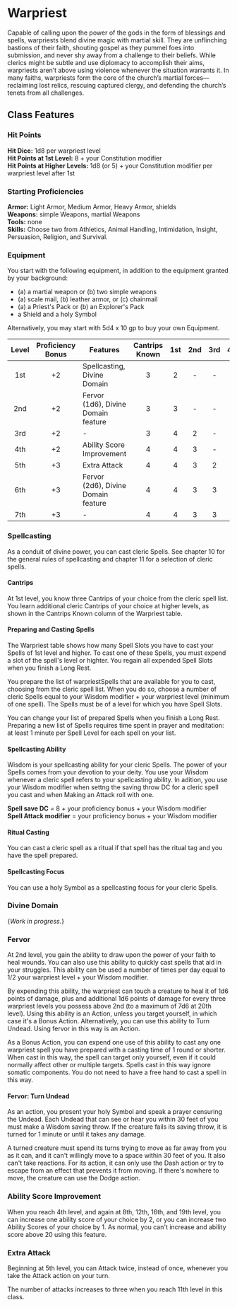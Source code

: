 # Warpriest

Capable of calling upon the power of the gods in the form of blessings and spells, warpriests blend 
divine magic with martial skill. They are unflinching bastions of their faith, shouting gospel as 
they pummel foes into submission, and never shy away from a challenge to their beliefs. While 
clerics might be subtle and use diplomacy to accomplish their aims, warpriests aren’t above using 
violence whenever the situation warrants it. In many faiths, warpriests form the core of the 
church’s martial forces—reclaiming lost relics, rescuing captured clergy, and defending the 
church’s tenets from all challenges.

## Class Features

### Hit Points

**Hit Dice:** 1d8 per warpriest level  
**Hit Points at 1st Level:** 8 + your Constitution modifier  
**Hit Points at Higher Levels:** 1d8 (or 5) + your Constitution modifier per warpriest level after 
1st

### Starting Proficiencies

**Armor:** Light Armor, Medium Armor, Heavy Armor, shields  
**Weapons:** simple Weapons, martial Weapons  
**Tools:** none  
**Skills:** Choose two from Athletics, Animal Handling, Intimidation, Insight, Persuasion, 
Religion, and Survival.

### Equipment

You start with the following equipment, in addition to the equipment granted by your background:

- (a) a martial weapon or (b) two simple weapons
- (a) scale mail, (b) leather armor, or (c) chainmail
- (a) a Priest's Pack or (b) an Explorer's Pack
- a Shield and a holy Symbol

Alternatively, you may start with 5d4 x 10 gp to buy your own Equipment.

| Level | Proficiency Bonus | Features | Cantrips Known | 1st | 2nd | 3rd | 4th | 5th | 6th | 7th | 8th | 9th |
|:-----:|:-----------------:|----------|:--------------:|:---:|:---:|:---:|:---:|:---:|:---:|:---:|:---:|:---:|
| 1st | +2 | Spellcasting, Divine Domain | 3 | 2 | - | - | - | - | - | - | - | - |
| 2nd | +2 | Fervor (1d6), Divine Domain feature | 3 | 3 | - | - | - | - | - | - | - | - |
| 3rd | +2 | - | 3 | 4 | 2 | - | - | - | - | - | - | - |
| 4th | +2 | Ability Score Improvement | 4 | 4 | 3 | - | - | - | - | - | - | - |
| 5th | +3 | Extra Attack | 4 | 4 | 3 | 2 | - | - | - | - | - | - |
| 6th | +3 | Fervor (2d6), Divine Domain feature | 4 | 4 | 3 | 3 | - | - | - | - | - | - |
| 7th | +3 | - | 4 | 4 | 3 | 3 | 1 | - | - | - | - | - |

### Spellcasting

As a conduit of divine power, you can cast cleric Spells. See chapter 10 for the general rules of 
spellcasting and chapter 11 for a selection of cleric spells.

#### Cantrips

At 1st level, you know three Cantrips of your choice from the cleric spell list. You learn 
additional cleric Cantrips of your choice at higher levels, as shown in the Cantrips Known column 
of the Warpriest table.

#### Preparing and Casting Spells

The Warpriest table shows how many Spell Slots you have to cast your Spells of 1st level and 
higher. To cast one of these Spells, you must expend a slot of the spell's level or highter. You 
regain all expended Spell Slots when you finish a Long Rest.

You prepare the list of warpriestSpells that are available for you to cast, choosing from the 
cleric spell list. When you do so, choose a number of cleric Spells equal to your Wisdom modifier + 
your warpriest level (minimum of one spell). The Spells must be of a level for which you have 
Spell Slots.

You can change your list of prepared Spells when you finish a Long Rest. Preparing a new list of 
Spells requires time spent in prayer and meditation: at least 1 minute per Spell Level for each 
spell on your list.

#### Spellcasting Ability

Wisdom is your spellcasting ability for your cleric Spells. The power of your Spells comes from 
your devotion to your deity. You use your Wisdom whenever a cleric spell refers to your 
spellcasting ability. In adition, you use your Wisdom modifier when settng the saving throw DC for 
a cleric spell you cast and when Making an Attack roll with one.

  **Spell save DC** = 8 + your proficiency bonus + your Wisdom modifier  
  **Spell Attack modifier** = your proficiency bonus + your Wisdom modifier  

#### Ritual Casting

You can cast a cleric spell as a ritual if that spell has the ritual tag and you have the spell 
prepared.

#### Spellcasting Focus

You can use a holy Symbol as a spellcasting focus for your cleric Spells.

### Divine Domain

{*Work in progress.*}

### Fervor

At 2nd level, you gain the ability to draw upon the power of your faith to heal wounds. You can 
also use this ability to quickly cast spells that aid in your struggles. This ability can be used 
a number of times per day equal to 1/2 your warpriest level + your Wisdom modifier. 

By expending this ability, the warpriest can touch a creature to heal it of 1d6 points of damage, 
plus and additional 1d6 points of damage for every three warpriest levels you possess above 2nd (to 
a maximum of 7d6 at 20th level). Using this ability is an Action, unless you target yourself, in 
which case it's a Bonus Action. Alternatively, you can use this ability to Turn Undead. Using 
fervor in this way is an Action.

As a Bonus Action, you can expend one use of this ability to cast any one warpriest spell you have 
prepared with a casting time of 1 round or shorter. When cast in this way, the spell can target 
only yourself, even if it could normally affect other or multiple targets. Spells cast in this way 
ignore somatic components. You do not need to have a free hand to cast a spell in this way.

#### Fervor: Turn Undead

As an action, you present your holy Symbol and speak a prayer censuring the Undead. Each Undead 
that can see or hear you within 30 feet of you must make a Wisdom saving throw. If the creature 
fails its saving throw, it is turned for 1 minute or until it takes any damage.

A turned creature must spend its turns trying to move as far away from you as it can, and it can't 
willingly move to a space within 30 feet of you. It also can't take reactions. For its action, it 
can only use the Dash action or try to escape from an effect that prevents it from moving. If 
there's nowhere to move, the creature can use the Dodge action.

### Ability Score Improvement

When you reach 4th level, and again at 8th, 12th, 16th, and 19th level, you can increase one 
ability score of your choice by 2, or you can increase two Ability Scores of your choice by 1. As 
normal, you can't increase and ability score above 20 using this feature.

### Extra Attack

Beginning at 5th level, you can Attack twice, instead of once, whenever you take the Attack action 
on your turn.

The number of attacks increases to three when you reach 11th level in this class.

